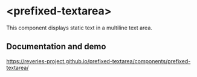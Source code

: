 # \<prefixed-textarea\>

This component displays static text in a multiline text area. 

## Documentation and demo

https://reveries-project.github.io/prefixed-textarea/components/prefixed-textarea/

